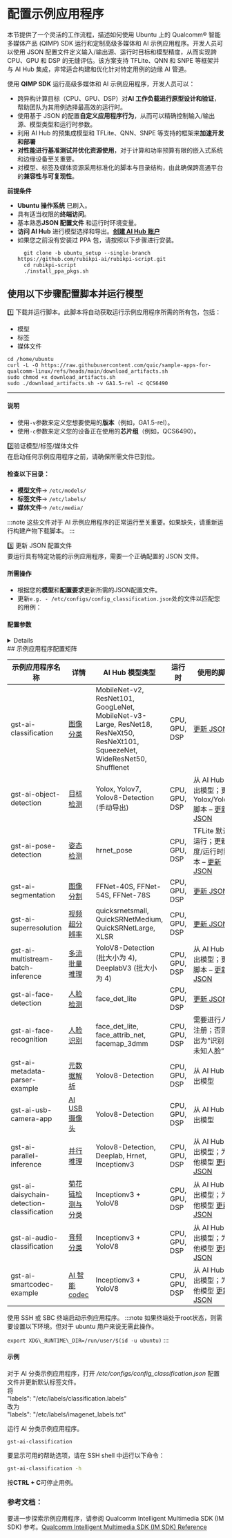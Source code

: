 # 配置示例应用程序

本节提供了一个灵活的工作流程，描述如何使用 Ubuntu 上的 Qualcomm® 智能多媒体产品 (QIMP) SDK 运行和定制高级多媒体和 AI 示例应用程序。开发人员可以使用 JSON 配置文件定义输入/输出源、运行时目标和模型精度，从而实现跨 CPU、GPU 和 DSP 的无缝评估。该方案支持 TFLite、QNN 和 SNPE 等框架并与 AI Hub 集成，非常适合构建和优化针对特定用例的边缘 AI 管道。

使用 **QIMP SDK** 运行高级多媒体和 AI 示例应用程序，开发人员可以：

- 跨异构计算目标（CPU、GPU、DSP）对**AI 工作负载进行原型设计和验证**，帮助团队为其用例选择最高效的运行时。
- 使用基于 JSON 的配置**自定义应用程序行为**，从而可以精确控制输入/输出源、模型类型和运行时参数。
- 利用 AI Hub 的预集成模型和 TFLite、QNN、SNPE 等支持的框架来**加速开发和部署**
- **对性能进行基准测试并优化资源使用**，对于计算和功率预算有限的嵌入式系统和边缘设备至关重要。
- 对模型、标签及媒体资源采用标准化的脚本与目录结构，由此确保跨高通平台的**兼容性与可复现性**。

**前提条件**

* **Ubuntu 操作系统** 已刷入。
* 具有适当权限的**终端访问**。
* 基本熟悉**JSON 配置文件** 和运行时环境变量。
* **访问 AI Hub** 进行模型选择和导出。[**创建 AI Hub** **账户**](https://aihub.qualcomm.com/)
* 如果您之前没有安装过 PPA 包，请按照以下步骤进行安装。
  ```shell
    git clone -b ubuntu_setup --single-branch https://github.com/rubikpi-ai/rubikpi-script.git 
    cd rubikpi-script  
    ./install_ppa_pkgs.sh 
  ```

## 使用以下步骤配置脚本并运行模型

1️⃣ 下载并运行脚本。此脚本将自动获取运行示例应用程序所需的所有包，包括：

- 模型
- 标签
- 媒体文件

```shell
cd /home/ubuntu 
curl -L -O https://raw.githubusercontent.com/quic/sample-apps-for-qualcomm-linux/refs/heads/main/download_artifacts.sh
sudo chmod +x download_artifacts.sh 
sudo ./download_artifacts.sh -v GA1.5-rel -c QCS6490
```

---


#### 说明

- 使用`-v`参数来定义您想要使用的**版本**（例如，GA1.5-rel）。
- 使用`-c`参数来定义您的设备正在使用的**芯片组**（例如，QCS6490）。

2️⃣验证模型/标签/媒体文件  
在启动任何示例应用程序之前，请确保所需文件已到位。

#### 检查以下目录：

- **模型文件**→  `/etc/models/`
- **标签文件**→  `/etc/labels/`
- **媒体文件**→  `/etc/media/`

:::note 
这些文件对于 AI 示例应用程序的正常运行至关重要。如果缺失，请重新运行构建产物下载脚本。
:::

3️⃣ 更新 JSON 配置文件  
要运行具有特定功能的示例应用程序，需要一个正确配置的 JSON 文件。

#### 所需操作

- 根据您的**模型**和**配置要求**更新所需的JSON配置文件。
- 更新`e.g. - /etc/configs/config_classification.json`处的文件以匹配您的用例：

#### 配置参数

<details>
更新您的 JSON 配置文件，添加以下关键参数：
- **输入源**  
  - Camera  
  - File (Filesrc)  
  - RTSP Stream  
- **输出源**  
  - Waylandsink  
  - Filesink  
  - RTSP Stream  
- **运行时选项**  
  - CPU  
  - GPU  
  - DSP  
- **精度**  
  - INT8 / INT16  
  - W8A8 / W8A16  
  - FP32  
- **模型类型**  
  - 从**AI Hub**选择可用模型  
- **标签**
  - 选择正确的标签文件 
</details>
## 示例应用程序配置矩阵

| 示例应用程序名称| 详情| AI Hub 模型类型| 运行时| 使用的脚本
|----------|----------|----------|----------|----------
| gst-ai-classification| [图像分类](https://docs.qualcomm.com/bundle/publicresource/topics/80-70020-50/gst-ai-classification.html)| MobileNet-v2, ResNet101, GoogLeNet, MobileNet-v3-Large, ResNet18, ResNeXt50, ResNeXt101, SqueezeNet, WideResNet50, Shufflenet| CPU, GPU, DSP| [更新 JSON](https://git.codelinaro.org/clo/le/platform/vendor/qcom-opensource/gst-plugins-qti-oss/-/blob/imsdk.lnx.2.0.0.r2-rel/gst-sample-apps/gst-ai-classification/config_classification.json?ref_type=heads)
| gst-ai-object-detection| [目标检测](https://docs.qualcomm.com/bundle/publicresource/topics/80-70020-50/gst-ai-object-detection.html)| Yolox, Yolov7, Yolov8-Detection (手动导出)| CPU, GPU, DSP| 从 AI Hub 导出模型；更新 Yolox/Yolov7 脚本 – [更新JSON](https://git.codelinaro.org/clo/le/platform/vendor/qcom-opensource/gst-plugins-qti-oss/-/blob/imsdk.lnx.2.0.0.r2-rel/gst-sample-apps/gst-ai-classification/config_classification.json?ref_type=heads)
| gst-ai-pose-detection| [姿态检测](https://docs.qualcomm.com/bundle/publicresource/topics/80-70020-50/gst-ai-pose-detection.html)| hrnet\_pose| CPU, GPU, DSP| TFLite 默认运行；更新精度/运行时脚本 – [更新 JSON](https://git.codelinaro.org/clo/le/platform/vendor/qcom-opensource/gst-plugins-qti-oss/-/blob/imsdk.lnx.2.0.0.r2-rel/gst-sample-apps/gst-ai-classification/config_classification.json?ref_type=heads)
| gst-ai-segmentation| [图像分割](https://docs.qualcomm.com/bundle/publicresource/topics/80-70020-50/gst-ai-segmentation.html)| FFNet-40S, FFNet-54S, FFNet-78S| CPU, GPU, DSP| [更新 JSON](https://git.codelinaro.org/clo/le/platform/vendor/qcom-opensource/gst-plugins-qti-oss/-/blob/imsdk.lnx.2.0.0.r2-rel/gst-sample-apps/gst-ai-classification/config_classification.json?ref_type=heads)
| gst-ai-superresolution| [视频超分辨率](https://docs.qualcomm.com/bundle/publicresource/topics/80-70020-50/video-super-resolution.html)| quicksrnetsmall, QuickSRNetMedium, QuickSRNetLarge, XLSR| CPU, GPU, DSP| [更新 JSON](https://git.codelinaro.org/clo/le/platform/vendor/qcom-opensource/gst-plugins-qti-oss/-/blob/imsdk.lnx.2.0.0.r2-rel/gst-sample-apps/gst-ai-classification/config_classification.json?ref_type=heads)
| gst-ai-multistream-batch-inference| [多流批量推理](https://docs.qualcomm.com/bundle/publicresource/topics/80-70020-50/multistream-batch-inference.html)| YoloV8-Detection (批大小为 4), DeeplabV3 (批大小为 4)| CPU, GPU, DSP| 从 AI Hub 导出模型；更新脚本 – [更新 JSON](https://git.codelinaro.org/clo/le/platform/vendor/qcom-opensource/gst-plugins-qti-oss/-/blob/imsdk.lnx.2.0.0.r2-rel/gst-sample-apps/gst-ai-classification/config_classification.json?ref_type=heads)
| gst-ai-face-detection| [人脸检测](https://docs.qualcomm.com/bundle/publicresource/topics/80-70020-50/gst-ai-face-detection.html)| face\_det\_lite| CPU, GPU, DSP| [更新 JSON](https://git.codelinaro.org/clo/le/platform/vendor/qcom-opensource/gst-plugins-qti-oss/-/blob/imsdk.lnx.2.0.0.r2-rel/gst-sample-apps/gst-ai-classification/config_classification.json?ref_type=heads)
| gst-ai-face-recognition| [人脸识别](https://docs.qualcomm.com/bundle/publicresource/topics/80-70020-50/gst-ai-face-recognition.html)| face\_det\_lite, face\_attrib\_net, facemap\_3dmm| CPU, GPU, DSP| 需要进行人脸注册；否则输出为“识别出未知人脸”
| gst-ai-metadata-parser-example| [元数据解析](https://docs.qualcomm.com/bundle/publicresource/topics/80-70020-50/gst-ai-metadata-parser.html)| Yolov8-Detection| CPU, GPU, DSP| 从 AI Hub 导出模型
| gst-ai-usb-camera-app| [AI USB 摄像头](https://docs.qualcomm.com/bundle/publicresource/topics/80-70020-50/gst-ai-metadata-parser.html)| Yolov8-Detection| CPU, GPU, DSP| 从 AI Hub 导出模型
| gst-ai-parallel-inference| [并行推理](https://docs.qualcomm.com/bundle/publicresource/topics/80-70020-50/gst-ai-parallel-inference.html)| Yolov8-Detection, Deeplab, Hrnet, Inceptionv3| CPU, GPU, DSP| 从 AI Hub 导出模型；为其他模型 [更新 JSON](https://git.codelinaro.org/clo/le/platform/vendor/qcom-opensource/gst-plugins-qti-oss/-/blob/imsdk.lnx.2.0.0.r2-rel/gst-sample-apps/gst-ai-classification/config_classification.json?ref_type=heads)
| gst-ai-daisychain-detection-classification| [菊花链检测与分类](https://docs.qualcomm.com/bundle/publicresource/topics/80-70020-50/daisy-chain-detection-and-classification.html)| Inceptionv3 + YoloV8| CPU, GPU, DSP| 从 AI Hub 导出模型；为其他模型 [更新 JSON](https://git.codelinaro.org/clo/le/platform/vendor/qcom-opensource/gst-plugins-qti-oss/-/blob/imsdk.lnx.2.0.0.r2-rel/gst-sample-apps/gst-ai-classification/config_classification.json?ref_type=heads)
| gst-ai-audio-classification| [音频分类](https://docs.qualcomm.com/bundle/publicresource/topics/80-70020-50/audio-classification.html)| Inceptionv3 + YoloV8| CPU, GPU, DSP| 从 AI Hub 导出模型；为其他模型 [更新 JSON](https://git.codelinaro.org/clo/le/platform/vendor/qcom-opensource/gst-plugins-qti-oss/-/blob/imsdk.lnx.2.0.0.r2-rel/gst-sample-apps/gst-ai-classification/config_classification.json?ref_type=heads)
| gst-ai-smartcodec-example| [AI 智能 codec](https://docs.qualcomm.com/bundle/publicresource/topics/80-70020-50/ai-smart-codec.html)| Inceptionv3 + YoloV8| CPU, GPU, DSP| 从 AI Hub 导出模型；为其他模型 [更新 JSON](https://git.codelinaro.org/clo/le/platform/vendor/qcom-opensource/gst-plugins-qti-oss/-/blob/imsdk.lnx.2.0.0.r2-rel/gst-sample-apps/gst-ai-classification/config_classification.json?ref_type=heads)

使用 SSH 或 SBC 终端启动示例应用程序。
:::note 
如果终端处于root状态，则需要设置以下环境。但对于 ubuntu 用户来说无需此操作。
 
`export XDG\_RUNTIME\_DIR=/run/user/$(id -u ubuntu)`
:::

#### 示例

对于 AI 分类示例应用程序，打开 */etc/configs/config\_classification.json* 配置文件并更新默认标签文件。  
将  
"labels": "/etc/labels/classification.labels"  
改为  
"labels": "/etc/labels/imagenet\_labels.txt"

运行 AI 分类示例应用程序。

```shell
gst-ai-classification
```

要显示可用的帮助选项，请在 SSH shell 中运行以下命令：

```bash
gst-ai-classification -h
```

按**CTRL + C**可停止用例。

### 参考文档：

要进一步探索示例应用程序，请参阅 Qualcomm Intelligent Multimedia SDK (IM SDK) 参考。[Qualcomm Intelligent Multimedia SDK (IM SDK) Reference](https://docs.qualcomm.com/bundle/publicresource/topics/80-70020-50/example-applications.html)